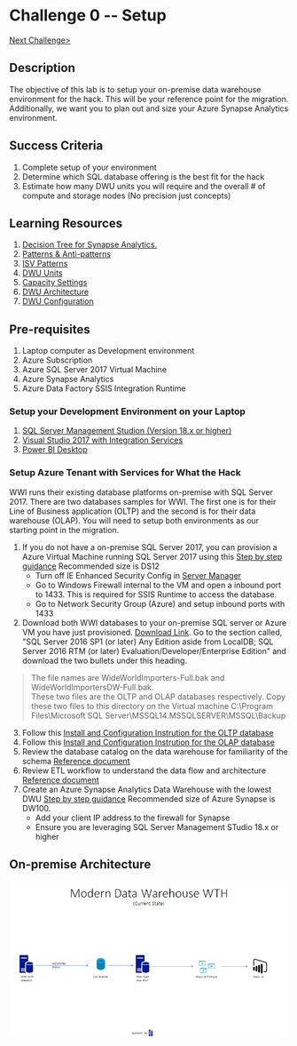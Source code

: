 # Challenge 0 -- Setup

[Next Challenge>](/Student/Challenges/Challenge1/readme.md)

## Description
The objective of this lab is to setup your on-premise data warehouse environment for the hack.  This will be your reference point for the migration.  Additionally, we want you to plan out and size your Azure Synapse Analytics environment.

## Success Criteria
1. Complete setup of your environment
2. Determine which SQL database offering is the best fit for the hack
3. Estimate how many DWU units you will require and the overall # of compute and storage nodes (No precision just concepts)

## Learning Resources
1. [Decision Tree for Synapse Analytics.](/images/decisiontree.png)
1. [Patterns & Anti-patterns](https://docs.microsoft.com/en-us/archive/blogs/sqlcat/azure-sql-data-warehouse-workload-patterns-and-anti-patterns)
1. [ISV Patterns](https://docs.microsoft.com/en-us/archive/blogs/sqlcat/common-isv-application-patterns-using-azure-sql-data-warehouse)
1. [DWU Units](https://docs.microsoft.com/en-us/azure/synapse-analytics/sql-data-warehouse/what-is-a-data-warehouse-unit-dwu-cdwu)
1. [Capacity Settings](https://docs.microsoft.com/en-us/azure/synapse-analytics/sql-data-warehouse/memory-concurrency-limits#data-warehouse-capacity-settings)
1. [DWU Architecture](https://www.databasejournal.com/features/mssql/getting-started-with-azure-sql-data-warehouse-part-2.html)
1. [DWU Configuration](/images/dwuconfig.png)


## Pre-requisites
1. Laptop computer as Development environment
2. Azure Subscription
3. Azure SQL Server 2017 Virtual Machine
4. Azure Synapse Analytics
5. Azure Data Factory SSIS Integration Runtime


### Setup your Development Environment on your Laptop
1. [SQL Server Management Studion (Version 18.x or higher)](https://docs.microsoft.com/en-us/sql/ssms/download-sql-server-management-studio-ssms?view=sql-server-ver15)
2. [Visual Studio 2017 with Integration Services](https://docs.microsoft.com/en-us/azure/virtual-machines/windows/sql/virtual-machines-windows-portal-sql-server-provision#1-configure-basic-settings) 
3. [Power BI Desktop](https://www.microsoft.com/en-us/download/details.aspx?id=58494)


### Setup Azure Tenant with Services for What the Hack

WWI runs their existing database platforms on-premise with SQL Server 2017.  There are two databases samples for WWI.  The first one is for their Line of Business application (OLTP) and the second
is for their data warehouse (OLAP).  You will need to setup both environments as our starting point in the migration.

1. If you do not have a on-premise SQL Server 2017, you can provision a Azure Virtual Machine running SQL Server 2017 using this [Step by step guidance](https://docs.microsoft.com/en-us/azure/virtual-machines/windows/sql/virtual-machines-windows-portal-sql-server-provision#1-configure-basic-settings) Recommended size is DS12
    * Turn off IE Enhanced Security Config in [Server Manager](https://medium.com/tensult/disable-internet-explorer-enhanced-security-configuration-in-windows-server-2019-a9cf5528be65)
    * Go to Windows Firewall internal to the VM and open a inbound port to 1433. This is required for SSIS Runtime to access the database.
    * Go to Network Security Group (Azure) and setup inbound ports with 1433
2. Download both WWI databases to your on-premise SQL server or Azure VM you have just provisioned. [Download Link](https://github.com/Microsoft/sql-server-samples/releases/tag/wide-world-importers-v1.0). Go to the section called, "SQL Server 2016 SP1 (or later) Any Edition aside from LocalDB; SQL Server 2016 RTM (or later) Evaluation/Developer/Enterprise Edition" and download the two bullets under this heading.
>The file names are WideWorldImporters-Full.bak and WideWorldImportersDW-Full.bak.  
>These two files are the OLTP and OLAP databases respectively.
> Copy these two files to this directory on the Virtual machine C:\Program Files\Microsoft SQL Server\MSSQL14.MSSQLSERVER\MSSQL\Backup
3. Follow this [Install and Configuration Instrution for the OLTP database](https://docs.microsoft.com/en-us/sql/samples/wide-world-importers-oltp-install-configure?view=sql-server-ver15)
4. Follow this [Install and Configuration Instrution for the OLAP database](https://docs.microsoft.com/en-us/sql/samples/wide-world-importers-dw-install-configure?view=sql-server-ver15)
5. Review the database catalog on the data warehouse for familiarity of the schema [Reference document](https://docs.microsoft.com/en-us/sql/samples/wide-world-importers-dw-database-catalog?view=sql-server-ver15)
6. Review ETL workflow to understand the data flow and architecture [Reference document](https://docs.microsoft.com/en-us/sql/samples/wide-world-importers-perform-etl?view=sql-server-ver15)
7. Create an Azure Synapse Analytics Data Warehouse with the lowest DWU [Step by step guidance](https://docs.microsoft.com/en-us/azure/synapse-analytics/sql-data-warehouse/create-data-warehouse-portal) Recommended size of Azure Synapse is DW100.
    * Add your client IP address to the firewall for Synapse
    * Ensure you are leveraging SQL Server Management STudio 18.x or higher

## On-premise Architecture
![The Solution diagram is described in the text following this diagram.](/images/current.png)